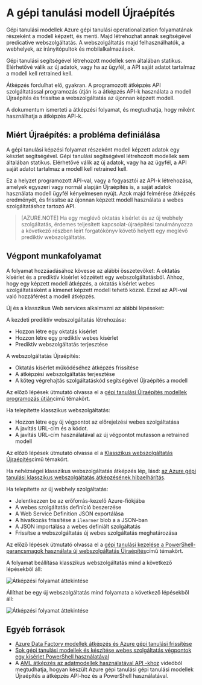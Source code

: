 <properties
    pageTitle="A gépi tanulási modell Újraépítés |} Microsoft Azure"
    description="Megtudhatja, hogy miként Újraépítés a modellt, és frissítse a webszolgáltatás szeretné használni az újonnan képzett modell Azure gépi tanulási."
    services="machine-learning"
    documentationCenter=""
    authors="vDonGlover"
    manager="raymondl"
    editor=""/>

<tags
    ms.service="machine-learning"
    ms.workload="data-services"
    ms.tgt_pltfrm="na"
    ms.devlang="na"
    ms.topic="article"
    ms.date="10/10/2016"
    ms.author="v-donglo"/>

# <a name="retrain-a-machine-learning-model"></a>A gépi tanulási modell Újraépítés

Gépi tanulási modellek Azure gépi tanulási operationalization folyamatának részeként a modell képzett, és menti. Majd létrehozhat annak segítségével predicative webszolgáltatás. A webszolgáltatás majd felhasználhatók, a webhelyek, az irányítópultok és mobilalkalmazások. 

Gépi tanulási segítségével létrehozott modellek sem általában statikus. Elérhetővé válik az új adatok, vagy ha az ügyfél, a API saját adatot tartalmaz a modell kell retrained kell. 

Átképzés fordulhat elő, gyakran. A programozott átképzés API szolgáltatással programozás útján is a átképzés API-k használata a modell Újraépítés és frissítse a webszolgáltatás az újonnan képzett modell. 

A dokumentum ismerteti a átképzési folyamat, és megtudhatja, hogy miként használhatja a átképzés API-k.

## <a name="why-retrain-defining-the-problem"></a>Miért Újraépítés: a probléma definiálása  

A gépi tanulási képzési folyamat részeként modell képzett adatok egy készlet segítségével. Gépi tanulási segítségével létrehozott modellek sem általában statikus. Elérhetővé válik az új adatok, vagy ha az ügyfél, a API saját adatot tartalmaz a modell kell retrained kell.

Ez a helyzet programozott API-val, vagy a fogyasztói az API-k létrehozása, amelyek egyszeri vagy normál alapján Újraépítés is, a saját adatok használata modell ügyfél kényelmesen nyújt. Azok majd felmérése átképzés eredményét, és frissítse az újonnan képzett modell használata a webes szolgáltatáshoz tartozó API.

>[AZURE.NOTE] Ha egy meglévő oktatás kísérlet és az új webhely szolgáltatás, érdemes teljesített kapcsolat-újraépítési tanulmányozza a következő részben leírt forgatókönyv követő helyett egy meglévő prediktív webszolgáltatás.

## <a name="end-to-end-workflow"></a>Végpont munkafolyamat 

A folyamat hozzáadásához kövesse az alábbi összetevőket: A oktatás kísérlet és a prediktív kísérlet közzétett egy webszolgáltatásból. Ahhoz, hogy egy képzett modell átképzés, a oktatás kísérlet webes szolgáltatásként a kimenet képzett modell tehető közzé. Ezzel az API-val való hozzáférést a modell átképzés. 

Új és a klasszikus Web services alkalmazni az alábbi lépéseket:

A kezdeti prediktív webszolgáltatás létrehozása:

* Hozzon létre egy oktatás kísérlet
* Hozzon létre egy prediktív webes kísérlet
* Prediktív webszolgáltatás terjesztése

A webszolgáltatás Újraépítés:

* Oktatás kísérlet működéséhez átképzés frissítése
* A átképzési webszolgáltatás terjesztése
* A köteg végrehajtás szolgáltatáskód segítségével Újraépítés a modell

Az előző lépések útmutató olvassa el a [gépi tanulási Újraépítés modellek programozás útján](machine-learning-retrain-models-programmatically.md)című témakört.

Ha telepítette klasszikus webszolgáltatás:

* Hozzon létre egy új végpontot az előrejelzési webes szolgáltatása
* A javítás URL-cím és a kódot.
* A javítás URL-cím használatával az új végpontot mutasson a retrained modell 

Az előző lépések útmutató olvassa el a [Klasszikus webszolgáltatás Újraépítés](machine-learning-retrain-a-classic-web-service.md)című témakört.

Ha nehézségei klasszikus webszolgáltatás átképzés lép, lásd: [az Azure gépi tanulási klasszikus webszolgáltatás átképzésének hibaelhárítás](machine-learning-troubleshooting-retraining-models.md).

Ha telepítette az új webhely szolgáltatás:

* Jelentkezzen be az erőforrás-kezelő Azure-fiókjába
* A webes szolgáltatás definíció beszerzése
* A Web Service Definition JSON exportálása
* A hivatkozás frissítése a `ilearner` blob a a JSON-ban
* A JSON importálása a webes definiált szolgáltatás
* Frissítse a webszolgáltatás új webes szolgáltatás meghatározása

Az előző lépések útmutató olvassa el a [gépi tanulási kezelése a PowerShell-parancsmagok használata új webszolgáltatás Újraépítés](machine-learning-retrain-new-web-service-using-powershell.md)című témakört.

A folyamat beállítása klasszikus webszolgáltatás mind a következő lépésekből áll:

![Átképzési folyamat áttekintése][1]

Állíthat be egy új webszolgáltatás mind folyamata a következő lépésekből áll:

![Átképzési folyamat áttekintése][7]

## <a name="other-resources"></a>Egyéb források

- [Azure Data Factory modellek átképzés és Azure gépi tanulási frissítése](https://azure.microsoft.com/blog/retraining-and-updating-azure-machine-learning-models-with-azure-data-factory/)
- [Sok gépi tanulási modellek és készítése webes szolgáltatás végpontok egy kísérlet PowerShell használatával](machine-learning-create-models-and-endpoints-with-powershell.md)
- A [AML átképzés az adatmodellek használatával API -khoz](https://www.youtube.com/watch?v=wwjglA8xllg) videóból megtudhatja, hogyan készült Azure gépi tanulási gépi tanulási modellek Újraépítés a átképzés API-hoz és a PowerShell használatával.

<!--image links-->
[1]: ./media/machine-learning-retrain-machine-learning-model/machine-learning-retrain-models-programmatically-IMAGE01.png
[7]: ./media/machine-learning-retrain-machine-learning-model/machine-learning-retrain-models-programmatically-IMAGE07.png


